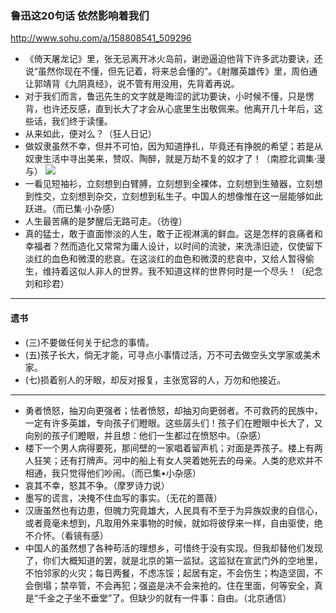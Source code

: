 ### 鲁迅这20句话 依然影响着我们
http://www.sohu.com/a/158808541_509296
- 《倚天屠龙记》里，张无忌离开冰火岛前，谢逊逼迫他背下许多武功要诀，还说“虽然你现在不懂，但先记着，将来总会懂的”。《射雕英雄传》里，周伯通让郭靖背《九阴真经》，说不管有用没用，先背着再说。
- 对于我们而言，鲁迅先生的文字就是晦涩的武功要诀，小时候不懂，只是愣背，也许还反感，直到长大了才会从心底里生出敬佩来。他离开几十年后，这些话，我们终于读懂。
- 从来如此，便对么？（狂人日记）
- 做奴隶虽然不幸，但并不可怕，因为知道挣扎，毕竟还有挣脱的希望；若是从奴隶生活中寻出美来，赞叹、陶醉，就是万劫不复的奴才了！（南腔北调集·漫与）
![](https://pbs.twimg.com/media/D9a7AtWXoAED0XW?format=jpg)
- 一看见短袖衫，立刻想到白臂膊，立刻想到全裸体，立刻想到生殖器，立刻想到性交，立刻想到杂交，立刻想到私生子。中国人的想像惟在这一层能够如此跃进。（而已集·小杂感）
- 人生最苦痛的是梦醒后无路可走。（彷徨）
- 真的猛士，敢于直面惨淡的人生，敢于正视淋漓的鲜血。这是怎样的哀痛者和幸福者？然而造化又常常为庸人设计，以时间的流驶，来洗涤旧迹，仅使留下淡红的血色和微漠的悲哀。在这淡红的血色和微漠的悲哀中，又给人暂得偷生，维持着这似人非人的世界。我不知道这样的世界何时是一个尽头！（纪念刘和珍君）
---
#### 遗书
- (三)不要做任何关于纪念的事情。
- (五)孩子长大，倘无才能，可寻点小事情过活，万不可去做空头文学家或美术家。
- (七)损着别人的牙眼，却反对报复，主张宽容的人，万勿和他接近。
---
- 勇者愤怒，抽刃向更强者；怯者愤怒，却抽刃向更弱者。不可救药的民族中，一定有许多英雄，专向孩子们瞪眼。这些孱头们！孩子们在瞪眼中长大了，又向别的孩子们瞪眼，并且想：他们一生都过在愤怒中。（杂感）
- 楼下一个男人病得要死，那间壁的一家唱着留声机；对面是弄孩子。楼上有两人狂笑；还有打牌声。河中的船上有女人哭着她死去的母亲。人类的悲欢并不相通，我只觉得他们吵闹。（而已集•小杂感）
- 哀其不幸，怒其不争。（摩罗诗力说）
- 墨写的谎言，决掩不住血写的事实。（无花的蔷薇）
- 汉唐虽然也有边患，但魄力究竟雄大，人民具有不至于为异族奴隶的自信心，或者竟毫未想到，凡取用外来事物的时候，就如将彼俘来一样，自由驱使，绝不介怀。（看镜有感）
- 中国人的虽然想了各种苟活的理想乡，可惜终于没有实现。但我却替他们发现了，你们大概知道的罢，就是北京的第一监狱。这监狱在宣武门外的空地里，不怕邻家的火灾；每日两餐，不虑冻馁；起居有定，不会伤生；构造坚固，不会倒塌；禁卒管，不会再犯；强盗是决不会来抢的。住在里面，何等安全，真是“千金之子坐不垂堂”了。但缺少的就有一件事：自由。（北京通信）
